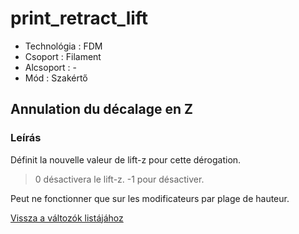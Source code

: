 # print\_retract\_lift

* Technológia : FDM
* Csoport : Filament
* Alcsoport : -
* Mód : Szakértő

## Annulation du décalage en Z

### Leírás

Définit la nouvelle valeur de lift-z pour cette dérogation.

> 0 désactivera le lift-z. -1 pour désactiver.

Peut ne fonctionner que sur les modificateurs par plage de hauteur.

[Vissza a változók listájához](/)


